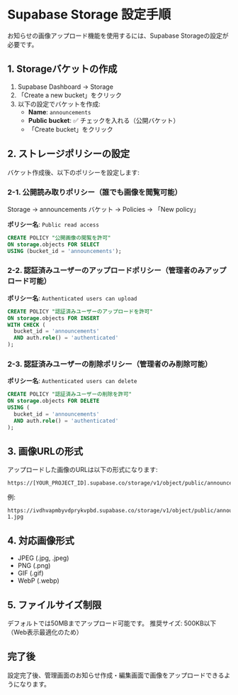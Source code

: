 # Supabase Storage 設定手順

お知らせの画像アップロード機能を使用するには、Supabase Storageの設定が必要です。

## 1. Storageバケットの作成

1. Supabase Dashboard → Storage
2. 「Create a new bucket」をクリック
3. 以下の設定でバケットを作成:
   - **Name**: `announcements`
   - **Public bucket**: ✅ チェックを入れる（公開バケット）
   - 「Create bucket」をクリック

## 2. ストレージポリシーの設定

バケット作成後、以下のポリシーを設定します:

### 2-1. 公開読み取りポリシー（誰でも画像を閲覧可能）

Storage → announcements バケット → Policies → 「New policy」

**ポリシー名**: `Public read access`

```sql
CREATE POLICY "公開画像の閲覧を許可"
ON storage.objects FOR SELECT
USING (bucket_id = 'announcements');
```

### 2-2. 認証済みユーザーのアップロードポリシー（管理者のみアップロード可能）

**ポリシー名**: `Authenticated users can upload`

```sql
CREATE POLICY "認証済みユーザーのアップロードを許可"
ON storage.objects FOR INSERT
WITH CHECK (
  bucket_id = 'announcements'
  AND auth.role() = 'authenticated'
);
```

### 2-3. 認証済みユーザーの削除ポリシー（管理者のみ削除可能）

**ポリシー名**: `Authenticated users can delete`

```sql
CREATE POLICY "認証済みユーザーの削除を許可"
ON storage.objects FOR DELETE
USING (
  bucket_id = 'announcements'
  AND auth.role() = 'authenticated'
);
```

## 3. 画像URLの形式

アップロードした画像のURLは以下の形式になります:

```
https://[YOUR_PROJECT_ID].supabase.co/storage/v1/object/public/announcements/[FILE_NAME]
```

例:
```
https://ivdhvapmbyvdprykvpbd.supabase.co/storage/v1/object/public/announcements/announcement-1.jpg
```

## 4. 対応画像形式

- JPEG (.jpg, .jpeg)
- PNG (.png)
- GIF (.gif)
- WebP (.webp)

## 5. ファイルサイズ制限

デフォルトでは50MBまでアップロード可能です。
推奨サイズ: 500KB以下（Web表示最適化のため）

## 完了後

設定完了後、管理画面のお知らせ作成・編集画面で画像をアップロードできるようになります。

